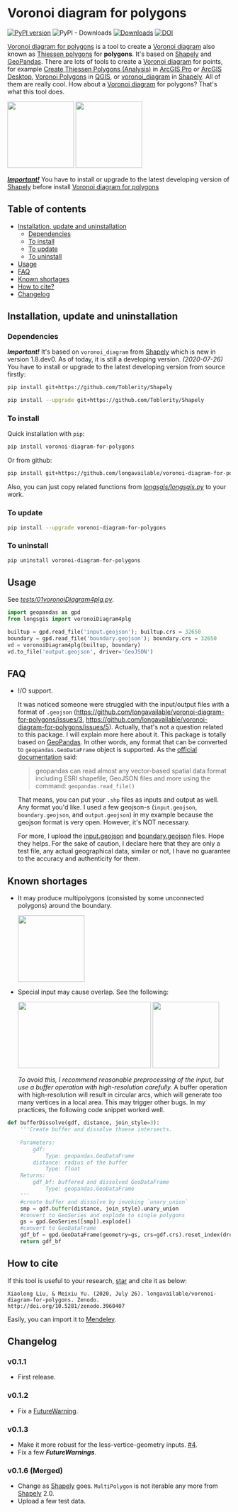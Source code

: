                             
# Voronoi diagram for polygons

[![PyPI version](https://badge.fury.io/py/voronoi-diagram-for-polygons.svg)](https://badge.fury.io/py/voronoi-diagram-for-polygons)
![PyPI - Downloads](https://img.shields.io/pypi/dm/voronoi-diagram-for-polygons)
[![Downloads](https://pepy.tech/badge/voronoi-diagram-for-polygons)](https://pepy.tech/project/voronoi-diagram-for-polygons)
[![DOI](https://zenodo.org/badge/DOI/10.5281/zenodo.3960407.svg)](https://doi.org/10.5281/zenodo.3960407)

[Voronoi diagram for polygons] is a tool to create a [Voronoi diagram] also known as [Thiessen polygons] for **polygons**. It's based on [Shapely] and [GeoPandas]. There are lots of tools to create a [Voronoi diagram] for points, for example [Create Thiessen Polygons (Analysis)] in [ArcGIS Pro] or [ArcGIS Desktop], [Voronoi Polygons] in [QGIS], or [voronoi_diagram] in [Shapely]. All of them are really cool. How about a [Voronoi diagram] for polygons? That's what this tool does.

<p float="left">
<img width="150" height="150" src="https://github.com/longavailable/voronoi-diagram-for-polygons/raw/main/docs/pics/inputs.png"/>
<img width="150" height="150" src="https://github.com/longavailable/voronoi-diagram-for-polygons/raw/main/docs/pics/outputs.png"/>
</p>

[***Important!***](#dependencies) You have to install or upgrade to the latest developing version of [Shapely] before install [Voronoi diagram for polygons]

## Table of contents
- [Installation, update and uninstallation](#installation--update-and-uninstallation)
	* [Dependencies](#dependencies)
  * [To install](#to-install)
  * [To update](#to-update)
  * [To uninstall](#to-uninstall)
- [Usage](#usage)
- [FAQ](#faq)
- [Known shortages](#known-shortages)
- [How to cite?](#how-to-cite)
- [Changelog](#changelog)

## Installation, update and uninstallation

### Dependencies

***Important!*** It's based on `voronoi_diagram` from [Shapely] which is new in version 1.8.dev0. As of today, it is still a developing version. *(2020-07-26)* You have to install or upgrade to the latest developing version from source firstly:

```bash
pip install git+https://github.com/Toblerity/Shapely
```

```bash
pip install --upgrade git+https://github.com/Toblerity/Shapely
```

### To install

Quick installation with `pip`:
```bash
pip install voronoi-diagram-for-polygons
```
Or from github:
```bash
pip install git+https://github.com/longavailable/voronoi-diagram-for-polygons
```
Also, you can just copy related functions from *[longsgis/longsgis.py]* to your work.

### To update

```bash
pip install --upgrade voronoi-diagram-for-polygons
```

### To uninstall

```bash
pip uninstall voronoi-diagram-for-polygons
```

## Usage

See *[tests/01voronoiDiagram4plg.py]*.
```python
import geopandas as gpd
from longsgis import voronoiDiagram4plg

builtup = gpd.read_file('input.geojson'); builtup.crs = 32650
boundary = gpd.read_file('boundary.geojson'); boundary.crs = 32650
vd = voronoiDiagram4plg(builtup, boundary)
vd.to_file('output.geojson', driver='GeoJSON')
```

## FAQ

- I/O support.

	It was noticed someone were struggled with the input/output files with a format of `.geojson` (https://github.com/longavailable/voronoi-diagram-for-polygons/issues/3, https://github.com/longavailable/voronoi-diagram-for-polygons/issues/5). Actually, that's not a question related to this package. I will explain more here about it. This package is totally based on [GeoPandas]. In other words, any format that can be converted to `geopandas.GeoDataFrame` object is supported. As the [official documentation](https://geopandas.org/en/stable/docs/user_guide/io.html#reading-spatial-data) said:

	> geopandas can read almost any vector-based spatial data format including ESRI shapefile, GeoJSON files and more using the command: `geopandas.read_file()`
	
	That means, you can put your `.shp` files as inputs and output as well. Any format you'd like. I used a few geojson-s (`input.geojson`, `boundary.geojson`, and `output.geojson`) in my example because the geojson format is very open. However, it's NOT necessary.
	
	For more, I upload the [input.geojson] and [boundary.geojson] files. Hope they helps. For the sake of caution, I declare here that they are only a test file, any actual geographical data, similar or not, I have no guarantee to the accuracy and authenticity for them.

## Known shortages

- It may produce multipolygons (consisted by some unconnected polygons) around the boundary.

	<img width="150" height="150" src="https://github.com/longavailable/voronoi-diagram-for-polygons/raw/main/docs/pics/bug001.png"/>

- Special input may cause overlap. See the following:

	<p float="left">
	<img width="300" height="150" src="https://github.com/longavailable/voronoi-diagram-for-polygons/raw/main/docs/pics/bug002_input.png"/>
	<img width="150" height="150" src="https://github.com/longavailable/voronoi-diagram-for-polygons/raw/main/docs/pics/bug002_output.png"/>
	</p>
	
	*To avoid this, I recommend reasonable preprocessing of the input, but use a buffer operation with high-resolution carefully.* A buffer operation with high-resolution will result in circular arcs, which will generate too many vertices in a local area. This may trigger other bugs. In my practices, the following code snippet worked well.
	
```python
def bufferDissolve(gdf, distance, join_style=3):	
	'''Create buffer and dissolve thoese intersects.
	
	Parameters:
		gdf: 
			Type: geopandas.GeoDataFrame
		distance: radius of the buffer
			Type: float
	Returns:
		gdf_bf: buffered and dissolved GeoDataFrame
			Type: geopandas.GeoDataFrame
	'''
	#create buffer and dissolve by invoking `unary_union`
	smp = gdf.buffer(distance, join_style).unary_union
	#convert to GeoSeries and explode to single polygons
	gs = gpd.GeoSeries([smp]).explode()
	#convert to GeoDataFrame
	gdf_bf = gpd.GeoDataFrame(geometry=gs, crs=gdf.crs).reset_index(drop=True)
	return gdf_bf
```

## How to cite

If this tool is useful to your research, 
<a class="github-button" href="https://github.com/longavailable/voronoi-diagram-for-polygons" aria-label="Star longavailable/voronoi-diagram-for-polygons on GitHub">star</a> and cite it as below:
```
Xiaolong Liu, & Meixiu Yu. (2020, July 26). longavailable/voronoi-diagram-for-polygons. Zenodo. 
http://doi.org/10.5281/zenodo.3960407
```
Easily, you can import it to 
<a href="https://www.mendeley.com/import/?url=https://zenodo.org/record/3960407"><i class="fa fa-external-link"></i> Mendeley</a>.

## Changelog

### v0.1.1

- First release.

### v0.1.2

- Fix a [FutureWarning](https://pandas.pydata.org/docs/whatsnew/v1.4.0.html#whatsnew-140-deprecations-frame-series-append).

### v0.1.3

- Make it more robust for the less-vertice-geometry inputs. [#4](https://github.com/longavailable/voronoi-diagram-for-polygons/issues/4#issue-1378217062).
- Fix a few ***FutureWarnings***.

### v0.1.6 (Merged)

- Change as [Shapely] goes. `MultiPolygon` is not iterable any more from [Shapely] 2.0.
- Upload a few test data.

[Voronoi diagram for polygons]: https://github.com/longavailable/voronoi-diagram-for-polygons
[Voronoi diagram]: https://en.wikipedia.org/wiki/Voronoi_diagram
[Thiessen polygons]: https://en.wikipedia.org/wiki/Voronoi_diagram
[Shapely]: https://shapely.readthedocs.io/en/latest/
[GeoPandas]: https://geopandas.org/index.html
[Create Thiessen Polygons (Analysis)]: https://pro.arcgis.com/en/pro-app/tool-reference/analysis/create-thiessen-polygons.htm
[ArcGIS Pro]: https://www.esri.com/en-us/arcgis/products/arcgis-pro/overview
[ArcGIS Desktop]: https://desktop.arcgis.com/en/
[Voronoi polygons]: https://docs.qgis.org/3.10/en/docs/user_manual/processing_algs/qgis/vectorgeometry.html#voronoi-polygons
[QGIS]: https://qgis.org/en/site/
[voronoi_diagram]: https://shapely.readthedocs.io/en/latest/manual.html?#voronoi-diagram
[longsgis/longsgis.py]: https://github.com/longavailable/voronoi-diagram-for-polygons/raw/main/longsgis/longsgis.py
[tests/01voronoiDiagram4plg.py]: https://github.com/longavailable/voronoi-diagram-for-polygons/raw/main/tests/01voronoiDiagram4plg.py
[input.geojson]: https://github.com/longavailable/voronoi-diagram-for-polygons/raw/main/tests/input.geojson
[boundary.geojson]: https://github.com/longavailable/voronoi-diagram-for-polygons/raw/main/tests/boundary.geojson

